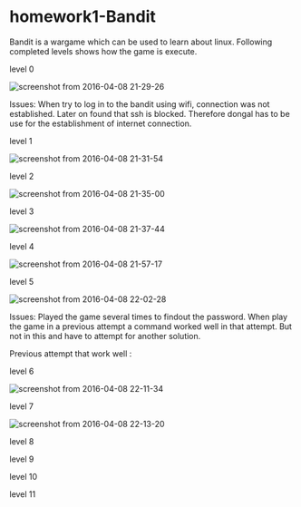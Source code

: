 # homework1-Bandit

Bandit is a wargame which can be used to learn about linux. Following completed levels shows how the game is execute.

level 0

![screenshot from 2016-04-08 21-29-26](https://cloud.githubusercontent.com/assets/9804892/14391687/2ed5ae32-fddb-11e5-814a-75ee773bbeb3.png)

Issues:
  When try to log in to the bandit using wifi, connection was not established. Later on found that ssh is blocked. Therefore dongal has to be use for the establishment of internet connection.

level 1

![screenshot from 2016-04-08 21-31-54](https://cloud.githubusercontent.com/assets/9804892/14391821/e1f07038-fddb-11e5-9ef7-486de2e49e80.png)

level 2

![screenshot from 2016-04-08 21-35-00](https://cloud.githubusercontent.com/assets/9804892/14391819/e1dfd5ca-fddb-11e5-83a6-f442aab85a72.png)

level 3

![screenshot from 2016-04-08 21-37-44](https://cloud.githubusercontent.com/assets/9804892/14391820/e1e8b276-fddb-11e5-88cc-e083a684c946.png)

level 4

![screenshot from 2016-04-08 21-57-17](https://cloud.githubusercontent.com/assets/9804892/14391822/e1f5362c-fddb-11e5-8333-f8e1c99c0df1.png)

level 5

![screenshot from 2016-04-08 22-02-28](https://cloud.githubusercontent.com/assets/9804892/14391823/e1fd1158-fddb-11e5-94ea-c7861a7faacf.png)

Issues:
  Played the game several times to findout the password. When play the game in a previous attempt a command worked well in that attempt. But not in this and have to attempt for another solution.
  
Previous attempt that work well :


level 6

![screenshot from 2016-04-08 22-11-34](https://cloud.githubusercontent.com/assets/9804892/14391824/e200d068-fddb-11e5-9aa9-16e0ceff7e82.png)

level 7

![screenshot from 2016-04-08 22-13-20](https://cloud.githubusercontent.com/assets/9804892/14391825/e207e60a-fddb-11e5-80d3-4f7359c34ac3.png)

level 8



level 9



level 10



level 11






